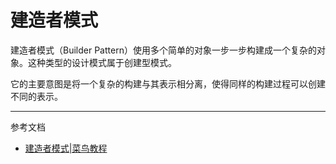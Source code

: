 # 建造者模式

建造者模式（Builder Pattern）使用多个简单的对象一步一步构建成一个复杂的对象。这种类型的设计模式属于创建型模式。

它的主要意图是将一个复杂的构建与其表示相分离，使得同样的构建过程可以创建不同的表示。

--- 
参考文档
- [建造者模式|菜鸟教程](https://www.runoob.com/design-pattern/builder-pattern.html)